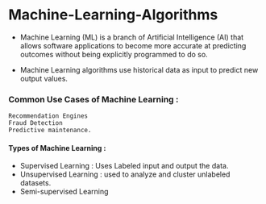 # Machine-Learning-Algorithms


* Machine Learning (ML) is a branch of Artificial Intelligence (AI) that allows software applications 
to become more accurate at predicting outcomes without being explicitly programmed to do so. 

* Machine Learning algorithms use historical data as input to predict new output values.


### Common Use Cases of Machine Learning :
```
Recommendation Engines
Fraud Detection
Predictive maintenance.
```

#### Types of Machine Learning :
* Supervised Learning : Uses Labeled input and output the data.
* Unsupervised Learning : used to analyze and cluster unlabeled datasets.
* Semi-supervised Learning
